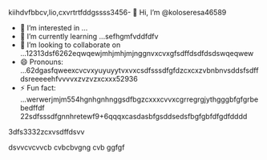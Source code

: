 kiihdvfbbcv,lio,cxvrtrtfddgssss3456- 👋 Hi, I’m @koloseresa46589
- 👀 I’m interested in ...
- 🌱 I’m currently learning ...sefhgmfvddfdfv
- 💞️ I’m looking to collaborate on ...12313dsf6262eqwqewjmhjmhjmjnggnvxcvxgfsdffdsdfdsdswqeqwew
- 😄 Pronouns: ...62dgasfqweexcvcvxyuyuyytvxvxcsdfsssdfgfdzcxcxzvbnbnvsddsfsdffdsreeeeehfvvvvxzvzvzxcxxx52936
- ⚡ Fun fact: ...werwerjmjm554hgnhgnhnggsdfbgzcxxxcvvxcgrregrgjythgggbfgfgrbebedffdf
22sdfsssdfgnnhretewf9+6qqqxcasdasbfgsddsedsfbgfgbfdfgdfdddd
<!---53wrrhtsdf12352dzfsddgfdgfdfgfewdsgrefd
koloseresa/koloseresa is a ✨ special ✨ repository beca132useas its `README45.md` (this file) appeabgdfbrsf on your GitHusfsdfsdfdsffsdfdsbjhgg profrsdferezxcczvv5ile.
You can click the Preview link to take a look at your changes.456fsdsd32gfbgfgfjtyjtythrthgffdvfdvfdfvvcxxxxxjyfgg
--->3dfs3332zcxvsdffdsvv
dsvvcvcvvcb
cvbcbvgng
cvb
ggfgf
